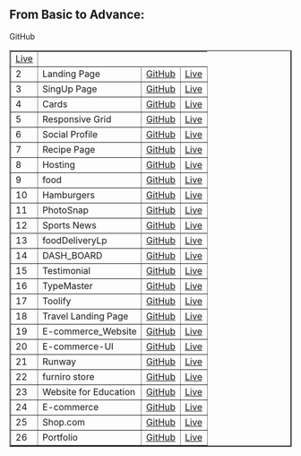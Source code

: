 <h2>From Basic to Advance:</h2>

<table border="2" style="width: 100%; border-collapse: collapse;>
  <thead>
    <tr>
      <th>Index</th>
      <th>Project Name</th>
      <th>Repository Link</th>
      <th>Live Link</th>
    </tr>
  </thead>
  <tbody>

  <tr>
      <td>1</td>
      <td>ProfileCard</td>
      <td><a href="https://github.com/abdullahProfile/ProfileCard" target="_blank">GitHub</a></td>
      <td><a href="https://profile-card-teal-sigma.vercel.app" target="_blank">Live</a></td>
    </tr>

  <tr>
      <td>2</td>
      <td>Landing Page</td>
      <td><a href="https://github.com/abdullahProfile/landingPage" target="_blank">GitHub</a></td>
      <td><a href="https://starthere.netlify.app" target="_blank">Live</a></td>
    </tr>

  <tr>
      <td>3</td>
      <td>SingUp Page</td>
      <td><a href="https://github.com/abdullahProfile/SingUpPage" target="_blank">GitHub</a></td>
      <td><a href="https://easysignup.netlify.app" target="_blank">Live</a></td>
    </tr>

  <tr>
      <td>4</td>
      <td>Cards</td>
      <td><a href="https://github.com/abdullahProfile/Cards" target="_blank">GitHub</a></td>
      <td><a href="https://featurecards.netlify.app" target="_blank">Live</a></td>
    </tr>

  <tr>
      <td>5</td>
      <td>Responsive Grid</td>
      <td><a href="https://github.com/abdullahProfile/ResponsiveGrid" target="_blank">GitHub</a></td>
      <td><a href="https://gridpracticelp.netlify.app" target="_blank">Live</a></td>
    </tr>

 <tr>
      <td>6</td>
      <td>Social Profile</td>
      <td><a href="https://github.com/abdullahProfile/SocialProfile-" target="_blank">GitHub</a></td>
      <td><a href="https://userrprofile.netlify.app" target="_blank">Live</a></td>
    </tr>

  <tr>
      <td>7</td>
      <td>Recipe Page</td>
      <td><a href="https://github.com/abdullahProfile/RecipePage" target="_blank">GitHub</a></td>
      <td><a href="https://recipelp.netlify.app" target="_blank">Live</a></td>
    </tr>

  <tr>
      <td>8</td>
      <td>Hosting</td>
      <td><a href="https://github.com/abdullahProfile/LpForHostingWeb" target="_blank">GitHub</a></td>
      <td><a href="https://hostingweblp.netlify.app" target="_blank">Live</a></td>
    </tr>

 <tr>
      <td>9</td>
      <td>food</td>
      <td><a href="https://github.com/abdullahProfile/foodWeb" target="_blank">GitHub</a></td>
      <td><a href="https://foodweblp.netlify.app" target="_blank">Live</a></td>
    </tr>

  <tr>
      <td>10</td>
      <td>Hamburgers</td>
      <td><a href="https://github.com/abdullahProfile/Hamburgers" target="_blank">GitHub</a></td>
      <td><a href="https://hamburgerpractice.netlify.app" target="_blank">Live</a></td>
    </tr>

<tr>
      <td>11</td>
      <td>PhotoSnap</td>
      <td><a href="https://github.com/abdullahProfile/photoSnap" target="_blank">GitHub</a></td>
      <td><a href="https://photosnaplp.netlify.app" target="_blank">Live</a></td>
    </tr>

  <tr>

  <td>12</td>
      <td>Sports News</td>
      <td><a href="https://github.com/abdullahProfile/SportsNews" target="_blank">GitHub</a></td>
      <td><a href="https://sports-news-pink.vercel.app" target="_blank">Live</a></td>
    </tr>

  <tr>


  <tr>
      <td>13</td>
      <td>foodDeliveryLp</td>
      <td><a href="https://github.com/abdullahProfile/foodDeliveryLp" target="_blank">GitHub</a></td>
      <td><a href="https://foodslp.netlify.app/" target="_blank">Live</a></td>
    </tr>

 <tr>
      <td>14</td>
      <td>DASH_BOARD</td>
      <td><a href="https://github.com/abdullahProfile/DASH_BOARD" target="_blank">GitHub</a></td>
      <td><a href="https://dashboardlp.netlify.app" target="_blank">Live</a></td>
    </tr>

<tr>
      <td>15</td>
      <td>Testimonial</td>
      <td><a href="https://github.com/abdullahProfile/testimonial" target="_blank">GitHub</a></td>
      <td><a href="https://reviewgallery.netlify.app" target="_blank">Live</a></td>
    </tr>

<tr>
      <td>16</td>
      <td>TypeMaster</td>
      <td><a href="https://github.com/abdullahProfile/TypeMaster" target="_blank">GitHub</a></td>
      <td><a href="https://typemasterlp.netlify.app/" target="_blank">Live</a></td>
    </tr>

   <tr>
      <td>17</td>
      <td>Toolify</td>
      <td><a href="https://github.com/abdullahProfile/toolify" target="_blank">GitHub</a></td>
      <td><a href="https://toolifylp.netlify.app" target="_blank">Live</a></td>
    </tr>

<tr>
 <td>18</td>
      <td>Travel Landing Page</td>
      <td><a href="https://github.com/abdullahProfile/TravelLp" target="_blank">GitHub</a></td>
      <td><a href="https://travellp.netlify.app" target="_blank">Live</a></td>
    </tr>

  <tr>
      <td>19</td>
      <td>E-commerce_Website</td>
      <td><a href="https://github.com/abdullahProfile/E-commerce_Website" target="_blank">GitHub</a></td>
      <td><a href="https://ecommercewebsitelp.netlify.app" target="_blank">Live</a></td>
    </tr>
  <td>20</td>
      <td>E-commerce-UI</td>
      <td><a href="https://github.com/abdullahProfile/E-commerce-UI" target="_blank">GitHub</a></td>
      <td><a href="https://ecommercelp.netlify.app" target="_blank">Live</a></td>
    </tr>

  <tr>

  <td>21</td>
      <td>Runway</td>
      <td><a href="https://github.com/abdullahProfile/Runway" target="_blank">GitHub</a></td>
      <td><a href="https://runway-tau.vercel.app" target="_blank">Live</a></td>
    </tr>
    <tr>


  <tr>
      <td>22</td>
      <td>furniro store</td>
      <td><a href="https://github.com/abdullahProfile/WebProject" target="_blank">GitHub</a></td>
      <td><a href="https://furnirostore.netlify.app" target="_blank">Live</a></td>
    </tr>

  <tr>
      <td>23</td>
      <td>Website for Education</td>
      <td><a href="https://github.com/abdullahProfile/EducationPage" target="_blank">GitHub</a></td>
      <td><a href="https://educationlp.netlify.app" target="_blank">Live</a></td>
    </tr>

  <tr>
      <td>24</td>
      <td>E-commerce</td>
      <td><a href="https://github.com/abdullahProfile/EcommerceWeb" target="_blank">GitHub</a></td>
      <td><a href="https://explorestores.netlify.app" target="_blank">Live</a></td>
    </tr>

  <tr>
 <td>25</td>
      <td>Shop.com</td>
      <td><a href="https://github.com/abdullahProfile/SHOP.COM" target="_blank">GitHub</a></td>
      <td><a href="https://shop-com-gray.vercel.app" target="_blank">Live</a></td>
    </tr>
    <tr>
      <td>26</td>
      <td>Portfolio</td>
      <td><a href="https://github.com/abdullahProfile/Portfolio" target="_blank">GitHub</a></td>
      <td><a href="https://abdullah-eta-three.vercel.app" target="_blank">Live</a></td>
    <tr>
  </tbody>
</table>

